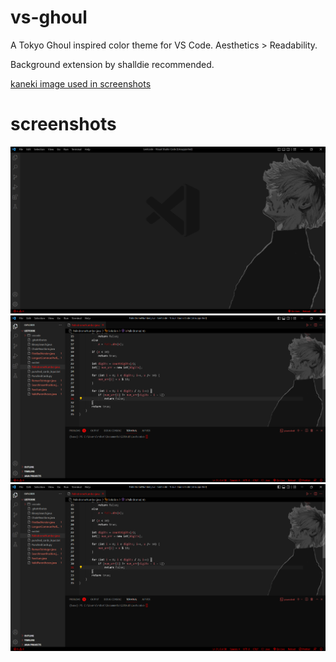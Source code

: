 # vs-ghoul
 A Tokyo Ghoul inspired color theme for VS Code. Aesthetics > Readability.
 
 Background extension by shalldie recommended.
 
 <a href="https://i.imgur.com/O7EDL38.png">kaneki image used in screenshots</a>

# screenshots
![](vs-ghoul-1.png)
![](vs-ghoul-2.png)
![](vs-ghoul-2.png)